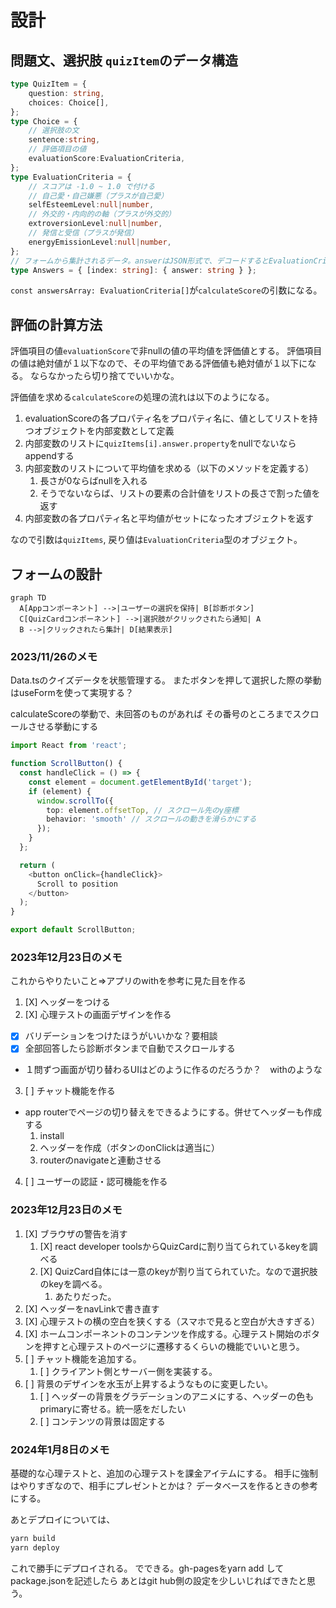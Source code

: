 # 設計

## 問題文、選択肢 `quizItem`のデータ構造

```typescript
type QuizItem = {
    question: string,
    choices: Choice[],
};
type Choice = {
    // 選択肢の文
    sentence:string,
    // 評価項目の値
    evaluationScore:EvaluationCriteria,
};
type EvaluationCriteria = {
    // スコアは -1.0 ~ 1.0 で付ける
    // 自己愛・自己嫌悪（プラスが自己愛）
    selfEsteemLevel:null|number,
    // 外交的・内向的の軸（プラスが外交的）
    extroversionLevel:null|number,
    // 発信と受信（プラスが発信）
    energyEmissionLevel:null|number,
};
// フォームから集計されるデータ。answerはJSON形式で、デコードするとEvaluationCriteria型になる。
type Answers = { [index: string]: { answer: string } };

```

`const answersArray: EvaluationCriteria[]`が`calculateScore`の引数になる。

## 評価の計算方法

評価項目の値`evaluationScore`で非nullの値の平均値を評価値とする。
評価項目の値は絶対値が１以下なので、その平均値である評価値も絶対値が１以下になる。
ならなかったら切り捨てでいいかな。

評価値を求める`calculateScore`の処理の流れは以下のようになる。

1. evaluationScoreの各プロパティ名をプロパティ名に、値としてリストを持つオブジェクトを内部変数として定義
2. 内部変数のリストに`quizItems[i].answer.property`をnullでないならappendする
3. 内部変数のリストについて平均値を求める（以下のメソッドを定義する）
   1. 長さが0ならばnullを入れる
   2. そうでないならば、リストの要素の合計値をリストの長さで割った値を返す
4. 内部変数の各プロパティ名と平均値がセットになったオブジェクトを返す

なので引数は`quizItems`, 戻り値は`EvaluationCriteria`型のオブジェクト。

## フォームの設計

```mermaid
graph TD
  A[Appコンポーネント] -->|ユーザーの選択を保持| B[診断ボタン]
  C[QuizCardコンポーネント] -->|選択肢がクリックされたら通知| A
  B -->|クリックされたら集計| D[結果表示]
```

### 2023/11/26のメモ

Data.tsのクイズデータを状態管理する。
またボタンを押して選択した際の挙動はuseFormを使って実現する？

calculateScoreの挙動で、未回答のものがあれば
その番号のところまでスクロールさせる挙動にする

```typescript
import React from 'react';

function ScrollButton() {
  const handleClick = () => {
    const element = document.getElementById('target');
    if (element) {
      window.scrollTo({
        top: element.offsetTop, // スクロール先のy座標
        behavior: 'smooth' // スクロールの動きを滑らかにする
      });
    }
  };

  return (
    <button onClick={handleClick}>
      Scroll to position
    </button>
  );
}

export default ScrollButton;
```

### 2023年12月23日のメモ
これからやりたいこと⇒アプリのwithを参考に見た目を作る
1. [X] ヘッダーをつける
2. [X] 心理テストの画面デザインを作る
  - [X] バリデーションをつけたほうがいいかな？要相談
  - [X] 全部回答したら診断ボタンまで自動でスクロールする
  - １問ずつ画面が切り替わるUIはどのように作るのだろうか？　withのような
3. [ ] チャット機能を作る
  - app routerでページの切り替えをできるようにする。併せてヘッダーも作成する
    1. install
    2. ヘッダーを作成（ボタンのonClickは適当に）
    3. routerのnavigateと連動させる
4. [ ] ユーザーの認証・認可機能を作る

### 2023年12月23日のメモ
1. [X] ブラウザの警告を消す
   1. [X] react developer toolsからQuizCardに割り当てられているkeyを調べる
   2. [X] QuizCard自体には一意のkeyが割り当てられていた。なので選択肢のkeyを調べる。
      1. あたりだった。
2. [X] ヘッダーをnavLinkで書き直す
3. [X] 心理テストの横の空白を狭くする（スマホで見ると空白が大きすぎる）
4. [X] ホームコンポーネントのコンテンツを作成する。心理テスト開始のボタンを押すと心理テストのページに遷移するくらいの機能でいいと思う。
5. [ ] チャット機能を追加する。
   1. [ ] クライアント側とサーバー側を実装する。
6. [ ] 背景のデザインを水玉が上昇するようなものに変更したい。
   1. [ ] ヘッダーの背景をグラデーションのアニメにする、ヘッダーの色もprimaryに寄せる。統一感をだしたい
   2. [ ] コンテンツの背景は固定する
### 2024年1月8日のメモ
基礎的な心理テストと、追加の心理テストを課金アイテムにする。
相手に強制はやりすぎなので、相手にプレゼントとかは？
データベースを作るときの参考にする。

あとデプロイについては、
```sh
yarn build
yarn deploy
```
これで勝手にデプロイされる。
でできる。gh-pagesをyarn add してpackage.jsonを記述したら
あとはgit hub側の設定を少しいじればできたと思う。